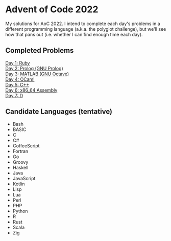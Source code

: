 # Advent of Code 2022

My solutions for AoC 2022. I intend to complete each day's problems in a different programming language (a.k.a. the
polyglot challenge), but we'll see how that pans out (i.e. whether I can find enough time each day).

## Completed Problems

[Day 1: Ruby](./day1_ruby)  
[Day 2: Prolog (GNU Prolog)](./day2_prolog)  
[Day 3: MATLAB (GNU Octave)](./day3_octave)  
[Day 4: OCaml](./day4_ocaml)  
[Day 5: C++](./day5_cpp)  
[Day 6: x86_64 Assembly](./day6_x86)  
[Day 7: D](./day7_d)

## Candidate Languages (tentative)

- Bash
- BASIC
- C
- C#
- CoffeeScript
- Fortran
- Go
- Groovy
- Haskell
- Java
- JavaScript
- Kotlin
- Lisp
- Lua
- Perl
- PHP
- Python
- R
- Rust
- Scala
- Zig
